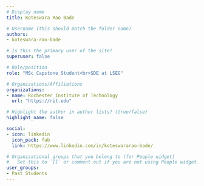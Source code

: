 ```yaml
---
# Display name
title: Koteswara Rao Bade

# Username (this should match the folder name)
authors:
- koteswara-rao-bade

# Is this the primary user of the site?
superuser: false

# Role/position
role: "MSc Capstone Student<br>SDE at LSEG"

# Organizations/Affiliations
organizations:
- name: Rochester Institute of Technology
  url: "https://rit.edu"

# Highlight the author in author lists? (true/false)
highlight_name: false

social:
- icon: linkedin
  icon_pack: fab
  link: https://www.linkedin.com/in/koteswararao-bade/

# Organizational groups that you belong to (for People widget)
#   Set this to `[]` or comment out if you are not using People widget.
user_groups:
- Past Students
---
```


